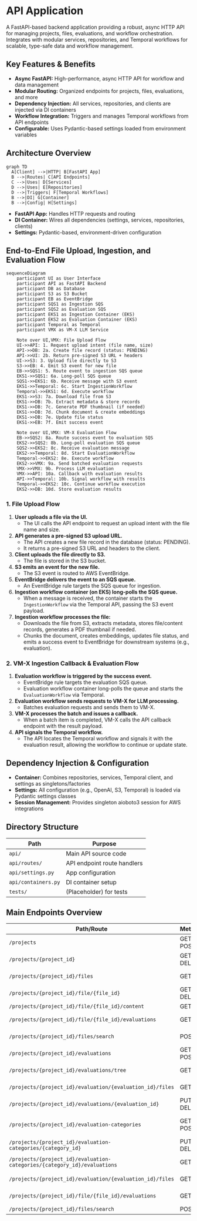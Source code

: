 # API Application

A FastAPI-based backend application providing a robust, async HTTP API for managing projects, files, evaluations, and workflow orchestration. Integrates with modular services, repositories, and Temporal workflows for scalable, type-safe data and workflow management.

## Key Features & Benefits

- **Async FastAPI:** High-performance, async HTTP API for workflow and data management
- **Modular Routing:** Organized endpoints for projects, files, evaluations, and more
- **Dependency Injection:** All services, repositories, and clients are injected via DI containers
- **Workflow Integration:** Triggers and manages Temporal workflows from API endpoints
- **Configurable:** Uses Pydantic-based settings loaded from environment variables

## Architecture Overview

```mermaid
graph TD
  A[Client] -->|HTTP| B[FastAPI App]
  B -->|Routes| C[API Endpoints]
  C -->|Uses| D[Services]
  D -->|Uses| E[Repositories]
  D -->|Triggers| F[Temporal Workflows]
  B -->|DI| G[Container]
  B -->|Config| H[Settings]
```

- **FastAPI App:** Handles HTTP requests and routing
- **DI Container:** Wires all dependencies (settings, services, repositories, clients)
- **Settings:** Pydantic-based, environment-driven configuration

## End-to-End File Upload, Ingestion, and Evaluation Flow

```mermaid
sequenceDiagram
    participant UI as User Interface
    participant API as FastAPI Backend
    participant DB as Database
    participant S3 as S3 Bucket
    participant EB as EventBridge
    participant SQS1 as Ingestion SQS
    participant SQS2 as Evaluation SQS
    participant EKS1 as Ingestion Container (EKS)
    participant EKS2 as Evaluation Container (EKS)
    participant Temporal as Temporal
    participant VMX as VM-X LLM Service

    Note over UI,VMX: File Upload Flow
    UI->>API: 1. Request upload intent (file name, size)
    API->>DB: 2a. Create file record (status: PENDING)
    API->>UI: 2b. Return pre-signed S3 URL + headers
    UI->>S3: 3. Upload file directly to S3
    S3->>EB: 4. Emit S3 event for new file
    EB->>SQS1: 5. Route event to ingestion SQS queue
    EKS1->>SQS1: 6a. Long-poll SQS queue
    SQS1->>EKS1: 6b. Receive message with S3 event
    EKS1->>Temporal: 6c. Start IngestionWorkflow
    Temporal->>EKS1: 6d. Execute workflow
    EKS1->>S3: 7a. Download file from S3
    EKS1->>DB: 7b. Extract metadata & store records
    EKS1->>DB: 7c. Generate PDF thumbnail (if needed)
    EKS1->>DB: 7d. Chunk document & create embeddings
    EKS1->>DB: 7e. Update file status
    EKS1->>EB: 7f. Emit success event

    Note over UI,VMX: VM-X Evaluation Flow
    EB->>SQS2: 8a. Route success event to evaluation SQS
    EKS2->>SQS2: 8b. Long-poll evaluation SQS queue
    SQS2->>EKS2: 8c. Receive evaluation message
    EKS2->>Temporal: 8d. Start EvaluationWorkflow
    Temporal->>EKS2: 8e. Execute workflow
    EKS2->>VMX: 9a. Send batched evaluation requests
    VMX->>VMX: 9b. Process LLM evaluation
    VMX->>API: 10a. Callback with evaluation results
    API->>Temporal: 10b. Signal workflow with results
    Temporal->>EKS2: 10c. Continue workflow execution
    EKS2->>DB: 10d. Store evaluation results
```

### 1. File Upload Flow

1. **User uploads a file via the UI.**
   - The UI calls the API endpoint to request an upload intent with the file name and size.
2. **API generates a pre-signed S3 upload URL.**
   - The API creates a new file record in the database (status: PENDING).
   - It returns a pre-signed S3 URL and headers to the client.
3. **Client uploads the file directly to S3.**
   - The file is stored in the S3 bucket.
4. **S3 emits an event for the new file.**
   - The S3 event is routed to AWS EventBridge.
5. **EventBridge delivers the event to an SQS queue.**
   - An EventBridge rule targets the SQS queue for ingestion.
6. **Ingestion workflow container (on EKS) long-polls the SQS queue.**
   - When a message is received, the container starts the `IngestionWorkflow` via the Temporal API, passing the S3 event payload.
7. **Ingestion workflow processes the file:**
   - Downloads the file from S3, extracts metadata, stores file/content records, generates a PDF thumbnail if needed.
   - Chunks the document, creates embeddings, updates file status, and emits a success event to EventBridge for downstream systems (e.g., evaluation).

### 2. VM-X Ingestion Callback & Evaluation Flow

1. **Evaluation workflow is triggered by the success event.**
   - EventBridge rule targets the evaluation SQS queue.
   - Evaluation workflow container long-polls the queue and starts the `EvaluationWorkflow` via Temporal.
2. **Evaluation workflow sends requests to VM-X for LLM processing.**
   - Batches evaluation requests and sends them to VM-X.
3. **VM-X processes the batch and issues a callback.**
   - When a batch item is completed, VM-X calls the API callback endpoint with the result payload.
4. **API signals the Temporal workflow.**
   - The API locates the Temporal workflow and signals it with the evaluation result, allowing the workflow to continue or update state.

## Dependency Injection & Configuration

- **Container:** Combines repositories, services, Temporal client, and settings as singletons/factories
- **Settings:** All configuration (e.g., OpenAI, S3, Temporal) is loaded via Pydantic settings classes
- **Session Management:** Provides singleton aioboto3 session for AWS integrations

## Directory Structure

| Path                | Purpose                     |
| ------------------- | --------------------------- |
| `api/`              | Main API source code        |
| `api/routes/`       | API endpoint route handlers |
| `api/settings.py`   | App configuration           |
| `api/containers.py` | DI container setup          |
| `tests/`            | (Placeholder) for tests     |

## Main Endpoints Overview

| Path/Route                                                               | Method(s)        | Description                       |
| ------------------------------------------------------------------------ | ---------------- | --------------------------------- |
| `/projects`                                                              | GET, POST        | List/create projects              |
| `/projects/{project_id}`                                                 | GET, PUT, DELETE | Get/update/delete a project       |
| `/projects/{project_id}/files`                                           | GET              | List files in a project           |
| `/projects/{project_id}/file/{file_id}`                                  | GET, DELETE      | Get/delete a file                 |
| `/projects/{project_id}/file/{file_id}/content`                          | GET              | Get file content                  |
| `/projects/{project_id}/file/{file_id}/evaluations`                      | GET              | List file evaluations             |
| `/projects/{project_id}/files/search`                                    | POST             | Search files in a project         |
| `/projects/{project_id}/evaluations`                                     | GET, POST        | List/create evaluations           |
| `/projects/{project_id}/evaluations/tree`                                | GET              | Get evaluation tree               |
| `/projects/{project_id}/evaluation/{evaluation_id}/files`                | GET              | Files for an evaluation           |
| `/projects/{project_id}/evaluations/{evaluation_id}`                     | PUT, DELETE      | Update/delete evaluation          |
| `/projects/{project_id}/evaluation-categories`                           | GET, POST        | List/create evaluation categories |
| `/projects/{project_id}/evaluation-categories/{category_id}`             | PUT, DELETE      | Update/delete category            |
| `/projects/{project_id}/evaluation-categories/{category_id}/evaluations` | GET              | Evaluations by category           |
| `/projects/{project_id}/evaluation/{evaluation_id}/files`                | GET              | Files for an evaluation           |
| `/projects/{project_id}/file/{file_id}/evaluations`                      | GET              | Evaluations for a file            |
| `/projects/{project_id}/files/search`                                    | POST             | Search files                      |
